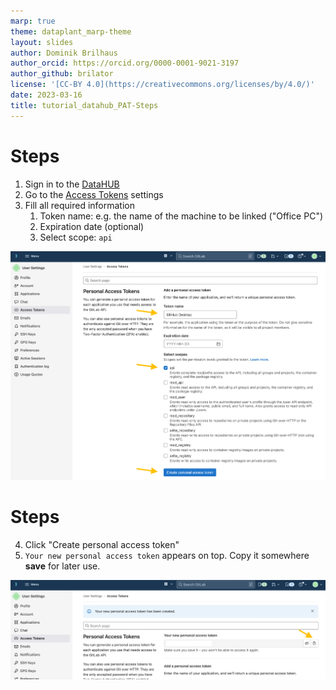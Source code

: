 ```yaml
---
marp: true
theme: dataplant_marp-theme
layout: slides
author: Dominik Brilhaus
author_orcid: https://orcid.org/0000-0001-9021-3197
author_github: brilator
license: '[CC-BY 4.0](https://creativecommons.org/licenses/by/4.0/)'
date: 2023-03-16
title: tutorial_datahub_PAT-Steps
---
```


# Steps

1. Sign in to the [DataHUB](https://git.nfdi4plants.org/)
2. Go to the [Access Tokens](https://git.nfdi4plants.org/-/profile/personal_access_tokens) settings
3. Fill all required information
   1. Token name: e.g. the name of the machine to be linked ("Office PC")
   2. Expiration date (optional)
   3. Select scope: `api`

![bg right w:600](../../img/datahub_accessToken.png)

# Steps

4. Click "Create personal access token"
5. `Your new personal access token` appears on top. Copy it somewhere **save** for later use.

![Access Token w:800](../../img/datahub_accessToken_02.png)
